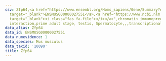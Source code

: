```yaml
---
csv: Zfp64,<a href="https://www.ensembl.org/Homo_sapiens/Gene/Summary?db=core;g=ENSMUSG00000027551"
  target="_blank">ENSMUSG00000027551</a>,<a href="https://www.ncbi.nlm.nih.gov/pubmed/25450459"
  target="_blank"><i class="fas fa-file"></i></a>",chromatin immunoprecipitation assay,direct
  interaction,prime adult stage, testis, Spermatocyte,,,transcriptional regulation,
data_alias: Zfp64
data_id: ENSMUSG00000027551
data_numevidence: 1
data_species: Mus musculus
data_taxid: '10090'
title: Zfp64
---
```

